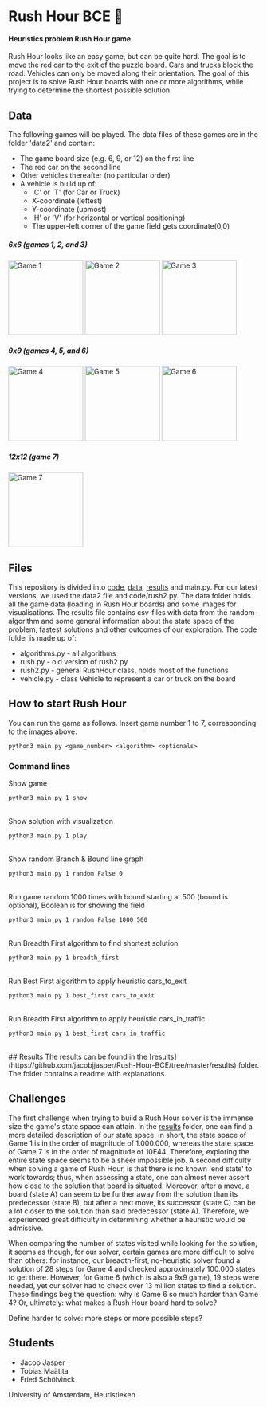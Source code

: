 # Rush Hour BCE :car:
#### Heuristics problem Rush Hour game

Rush Hour looks like an easy game, but can be quite hard. The goal is to move the red car to the exit of the puzzle board. Cars and trucks block the road. Vehicles can only be moved along their orientation. The goal of this project is to solve Rush Hour boards with one or more algorithms, while trying to determine the shortest possible solution.



## Data
The following games will be played. The data files of these games are in the folder 'data2' and contain:
* The game board size (e.g. 6, 9, or 12) on the first line
* The red car on the second line
* Other vehicles thereafter (no particular order)
* A vehicle is build up of:
  * 'C' or 'T' (for Car or Truck)
  * X-coordinate (leftest)
  * Y-coordinate (upmost)
  * 'H' or 'V' (for horizontal or vertical positioning)
  * The upper-left corner of the game field gets coordinate(0,0)


##### 6x6 (games 1, 2, and 3)
<img title = "Game 1" src="http://heuristieken.nl/wiki/images/9/95/Rushhour6x6_1.jpg" width="150" style="max-width:100%;"> <img title = "Game 2" src="http://heuristieken.nl/wiki/images/a/aa/Rushhour6x6_2.jpg" width="150" style="max-width:100%;"> <img title = "Game 3" src="http://heuristieken.nl/wiki/images/c/c7/Rushhour6x6_3.jpg" width="150" style="max-width:100%;">

##### 9x9 (games 4, 5, and 6)
<img title = "Game 4" src="http://heuristieken.nl/wiki/images/9/96/Rushhour9x9_1.jpg" width="150" style="max-width:100%;"> <img title = "Game 5" src="http://heuristieken.nl/wiki/images/1/1e/Rushhour9x9_2.jpg" width="150" style="max-width:100%;"> <img title = "Game 6" src="http://heuristieken.nl/wiki/images/9/95/Rushhour9x9_3.jpg" width="150" style="max-width:100%;">

##### 12x12 (game 7)
<img title = "Game 7" src="http://heuristieken.nl/wiki/images/2/26/Rushhour12x12_1.jpg" width="150" style="max-width:100%;">


## Files
This repository is divided into [code](https://github.com/jacobjjasper/Rush-Hour-BCE/tree/master/code), [data](https://github.com/jacobjjasper/Rush-Hour-BCE/tree/master/data), [results](https://github.com/jacobjjasper/Rush-Hour-BCE/tree/master/results) and main.py. For our latest versions, we used the data2 file and code/rush2.py. The data folder holds all the game data (loading in Rush Hour boards) and some images for visualisations. The results file contains csv-files with data from the random-algorithm and some general information about the state space of the problem, fastest solutions and other outcomes of our exploration. The code folder is made up of:
* algorithms.py - all algorithms
* rush.py - old version of rush2.py
* rush2.py - general RushHour class, holds most of the functions
* vehicle.py - class Vehicle to represent a car or truck on the board


## How to start Rush Hour
You can run the game as follows. Insert game number 1 to 7, corresponding to the images above. 
```
python3 main.py <game_number> <algorithm> <optionals>
```

### Command lines
Show game
```
python3 main.py 1 show
```
<br/>Show solution with visualization
```
python3 main.py 1 play
```
<br/>Show random Branch & Bound line graph
```
python3 main.py 1 random False 0
```
<br/>Run game random 1000 times with bound starting at 500 (bound is optional), Boolean is for showing the field
```
python3 main.py 1 random False 1000 500
```
<br/>Run Breadth First algorithm to find shortest solution
```
python3 main.py 1 breadth_first
```
<br/>Run Best First algorithm to apply heuristic cars_to_exit
```
python3 main.py 1 best_first cars_to_exit
```
<br/>Run Breadth First algorithm to apply heuristic cars_in_traffic
```
python3 main.py 1 best_first cars_in_traffic
```
<br/>
## Results
The results can be found in the [results](https://github.com/jacobjjasper/Rush-Hour-BCE/tree/master/results) folder. The folder contains a readme with explanations.

## Challenges
The first challenge when trying to build a Rush Hour solver is the immense size the game's state space can attain. In the [results](https://github.com/jacobjjasper/Rush-Hour-BCE/tree/master/results) folder, one can find a more detailed description of our state space. In short, the state space of Game 1 is in the order of magnitude of 1.000.000, whereas the state space of Game 7 is in the order of magnitude of 10E44. Therefore, exploring the entire state space seems to be a sheer impossible job. 
A second difficulty when solving a game of Rush Hour, is that there is no known 'end state' to work towards; thus, when assessing a state, one can almost never assert how close to the solution that board is situated. Moreover, after a move, a board (state A) can seem to be further away from the solution than its predecessor (state B), but after a next move, its successor (state C) can be a lot closer to the solution than said predecessor (state A). Therefore, we experienced great difficulty in determining whether a heuristic would be admissive. 

When comparing the number of states visited while looking for the solution, it seems as though, for our solver, certain games are more difficult to solve than others: for instance, our breadth-first, no-heuristic solver found a solution of 28 steps for Game 4 and checked approximately 100.000 states to get there. However, for Game 6 (which is also a 9x9 game), 19 steps were needed, yet our solver had to check over 13 million states to find a solution. These findings beg the question: why is Game 6 so much harder than Game 4? Or, ultimately: what makes a Rush Hour board hard to solve? 

Define harder to solve: more steps or more possible steps?

## Students
* Jacob Jasper
* Tobias Maätita
* Fried Schölvinck

University of Amsterdam, Heuristieken
